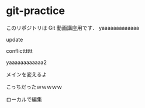 # git-practice

このリポジトリは Git 動画講座用です．
yaaaaaaaaaaaaa

update

conflictttttt

yaaaaaaaaaaaa2

メインを変えるよ

こっちだったｗｗｗｗｗ

ローカルで編集
